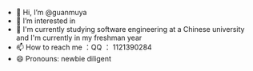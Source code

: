 - 👋 Hi, I’m @guanmuya
- 👀 I’m interested in 
- 🌱 I'm currently studying software engineering at a Chinese university and I'm currently in my freshman year
- 📫 How to reach me ：QQ ： 1121390284
- 😄 Pronouns: newbie diligent

<!---
guanmuya/guanmuya is a ✨ special ✨ repository because its `README.md` (this file) appears on your GitHub profile.
You can click the Preview link to take a look at your changes.
--->
